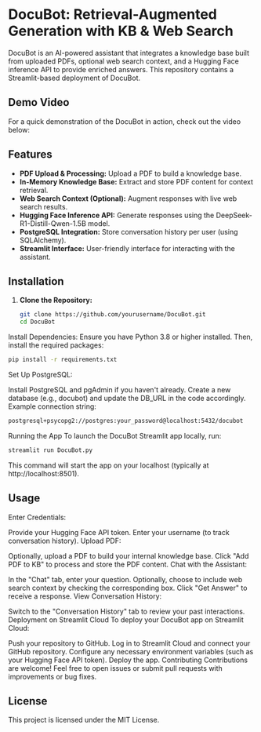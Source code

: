 # DocuBot: Retrieval-Augmented Generation with KB & Web Search

DocuBot is an AI-powered assistant that integrates a knowledge base built from uploaded PDFs, optional web search context, and a Hugging Face inference API to provide enriched answers. This repository contains a Streamlit-based deployment of DocuBot.

## Demo Video

For a quick demonstration of the DocuBot in action, check out the video below:

## Features

- **PDF Upload & Processing:** Upload a PDF to build a knowledge base.
- **In-Memory Knowledge Base:** Extract and store PDF content for context retrieval.
- **Web Search Context (Optional):** Augment responses with live web search results.
- **Hugging Face Inference API:** Generate responses using the DeepSeek-R1-Distill-Qwen-1.5B model.
- **PostgreSQL Integration:** Store conversation history per user (using SQLAlchemy).
- **Streamlit Interface:** User-friendly interface for interacting with the assistant.

## Installation

1. **Clone the Repository:**

   ```bash
   git clone https://github.com/yourusername/DocuBot.git
   cd DocuBot

Install Dependencies:
Ensure you have Python 3.8 or higher installed. Then, install the required packages:
```bash
pip install -r requirements.txt
```
Set Up PostgreSQL:

Install PostgreSQL and pgAdmin if you haven't already.
Create a new database (e.g., docubot) and update the DB_URL in the code accordingly.
Example connection string:
```bash
postgresql+psycopg2://postgres:your_password@localhost:5432/docubot
```
Running the App
To launch the DocuBot Streamlit app locally, run:
```bash
streamlit run DocuBot.py
```
This command will start the app on your localhost (typically at http://localhost:8501).

## Usage
Enter Credentials:

Provide your Hugging Face API token.
Enter your username (to track conversation history).
Upload PDF:

Optionally, upload a PDF to build your internal knowledge base.
Click "Add PDF to KB" to process and store the PDF content.
Chat with the Assistant:

In the "Chat" tab, enter your question.
Optionally, choose to include web search context by checking the corresponding box.
Click "Get Answer" to receive a response.
View Conversation History:

Switch to the "Conversation History" tab to review your past interactions.
Deployment on Streamlit Cloud
To deploy your DocuBot app on Streamlit Cloud:

Push your repository to GitHub.
Log in to Streamlit Cloud and connect your GitHub repository.
Configure any necessary environment variables (such as your Hugging Face API token).
Deploy the app.
Contributing
Contributions are welcome! Feel free to open issues or submit pull requests with improvements or bug fixes.

## License
This project is licensed under the MIT License.
